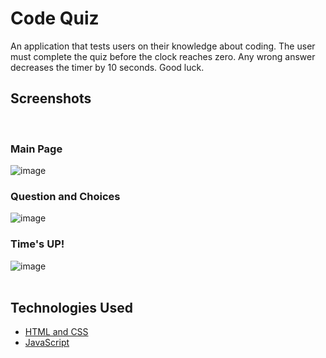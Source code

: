 # Code Quiz

An application that tests users on their knowledge about coding.  The user must complete the quiz before the clock reaches zero.  Any wrong answer decreases the timer by 10 seconds.  Good luck. 


## Screenshots
<br>

### Main Page
![image](https://user-images.githubusercontent.com/60622571/88447598-eecead00-ce02-11ea-9b91-7ebe4a0cc35d.png)
<br>

### Question and Choices
![image](https://user-images.githubusercontent.com/60622571/88447631-5b49ac00-ce03-11ea-9b2e-bedca286b300.png)
<br>

### Time's UP!
![image](https://user-images.githubusercontent.com/60622571/88447646-7f0cf200-ce03-11ea-8293-56daa90ac7ed.png)
<br>
<br>

## Technologies Used
- [HTML and CSS](https://www.w3schools.com/html/html_css.asp)
- [JavaScript](https://javascript.info/)
